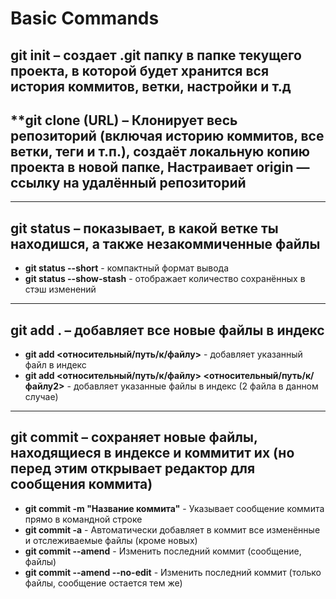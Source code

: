 # Basic Commands

## **git init** – создает .git папку в папке текущего проекта, в которой будет хранится вся история коммитов, ветки, настройки и т.д 
## **git clone (URL)  – Клонирует весь репозиторий (включая историю коммитов, все ветки, теги и т.п.), создаёт локальную копию проекта в новой папке, Настраивает origin — ссылку на удалённый репозиторий

---

## **git status** – показывает, в какой ветке ты находишся, а также незакоммиченные файлы
- **git status --short** - компактный формат вывода
- **git status --show-stash** - отображает количество сохранённых в стэш изменений 

---

## **git add .** – добавляет все новые файлы в индекс
- **git add <относительный/путь/к/файлу>** - добавляет указанный файл в индекс
- **git add <относительный/путь/к/файлу> <относительный/путь/к/файлу2>** - добавляет указанные файлы в индекс (2 файла в данном случае)

---

## **git commit** – сохраняет новые файлы, находящиеся в индексе и коммитит их (но перед этим открывает редактор для сообщения коммита) 
- **git commit -m "Название коммита"** - Указывает сообщение коммита прямо в командной строке
- **git commit -a** - Автоматически добавляет в коммит все изменённые и отслеживаемые файлы (кроме новых)
- **git commit --amend** - Изменить последний коммит (сообщение, файлы)
- **git commit --amend --no-edit** - Изменить последний коммит (только файлы, сообщение остается тем же)
